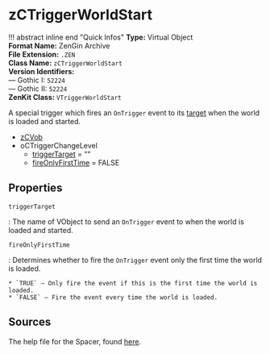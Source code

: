 # zCTriggerWorldStart

!!! abstract inline end "Quick Infos"
    **Type:** Virtual Object<br/>
    **Format Name:** ZenGin Archive<br/>
    **File Extension:** `.ZEN`<br/>
    **Class Name:** `zCTriggerWorldStart`<br/>
    **Version Identifiers:**<br />
    — Gothic I: `52224`<br/>
    — Gothic II: `52224`<br/>
    **ZenKit Class:** `VTriggerWorldStart`

A special trigger which fires an `OnTrigger` event to its [target](#triggerTarget) when the world is loaded and started.

<ul class="sp-list">
    <li class="sp-type"><a href="../zCVob/">zCVob</a></li>
    <li class="sp-type">
        <span>oCTriggerChangeLevel</span>
        <ul class="sp-list">
            <li class="sp-string"><a href="#triggerTarget">triggerTarget</a> = ""</li>
            <li class="sp-bool"><a href="#fireOnlyFirstTime">fireOnlyFirstTime</a> = FALSE</li>
        </ul>
    </li>
</ul>

## Properties

<a name="triggerTarget" class="t-str"></a> `triggerTarget`

:   The name of VObject to send an `OnTrigger` event to when the world is loaded and started.

<a name="fireOnlyFirstTime" class="t-bool"></a> `fireOnlyFirstTime`

:   Determines whether to fire the `OnTrigger` event only the first time the world is loaded.
    
    * `TRUE` — Only fire the event if this is the first time the world is loaded.
    * `FALSE` — Fire the event every time the world is loaded.

## Sources

The help file for the Spacer, found [here](https://wiki.worldofgothic.de/doku.php?id=spacer:hilfedatei).
